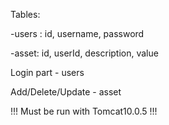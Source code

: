 Tables:

-users : id, username, password

-asset: id, userId, description, value

Login part - users

Add/Delete/Update - asset

!!! Must be run with Tomcat10.0.5 !!!
